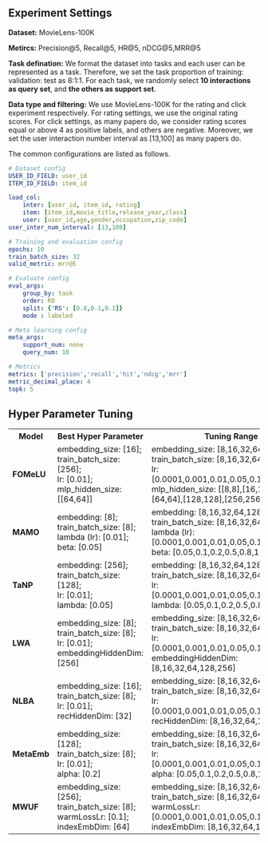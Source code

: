 ## Experiment Settings

**Dataset:** MovieLens-100K

**Metircs:** Precision@5, Recall@5, HR@5, nDCG@5,MRR@5

**Task defination:** We format the dataset into tasks and each user can be represented as a task. Therefore, we set the task proportion of training: validation: test as 8:1:1. For each task, we randomly select **10 interactions as query set**, and **the others as support set**.

**Data type and filtering:** We use MovieLens-100K for the rating and click experiment respectively. For rating settings, we use the original rating scores. For click settings, as many papers do, we consider rating scores equal or above 4 as positive labels, and others are negative. Moreover, we set the user interaction number interval as [13,100] as many papers do.

The common configurations are listed as follows.

```yaml
# Dataset config
USER_ID_FIELD: user_id
ITEM_ID_FIELD: item_id

load_col:
    inter: [user_id, item_id, rating]
    item: [item_id,movie_title,release_year,class]
    user: [user_id,age,gender,occupation,zip_code]
user_inter_num_interval: [13,100]

# Training and evaluation config
epochs: 10
train_batch_size: 32
valid_metric: mrr@5

# Evaluate config
eval_args:
    group_by: task
    order: RO
    split: {'RS': [0.8,0.1,0.1]}
    mode : labeled

# Meta learning config
meta_args:
    support_num: none
    query_num: 10

# Metrics
metrics: ['precision','recall','hit','ndcg','mrr']
metric_decimal_place: 4
topk: 5
```

## Hyper Parameter Tuning

<table>
  <tr>
  	<th>Model</th>
    <th>Best Hyper Parameter</th>
    <th>Tuning Range</th>
  </tr>
  <tr>
    <td><b>FOMeLU</b></td>
    <td>embedding_size: [16];<br>
      train_batch_size: [256];<br>
      lr: [0.01];<br>
      mlp_hidden_size: [[64,64]]</td>
    <td>embedding_size: [8,16,32,64,128,256];<br>
      train_batch_size: [8,16,32,64,128,256];<br>
      lr: [0.0001,0.001,0.01,0.05,0.1,0.2,0.5,1.0];<br>
      mlp_hidden_size: [[8,8],[16,16],[32,32],[64,64],[128,128],[256,256]]</td>
  </tr>
  <tr>
  	<td><b>MAMO</b></td>
    <td>embedding: [8];<br>
      train_batch_size: [8];<br>
      lambda (lr): [0.01];<br>
      beta: [0.05]</td>
    <td>embedding: [8,16,32,64,128,256];<br>
      train_batch_size: [8,16,32,64,128,256];<br>
      lambda (lr): [0.0001,0.001,0.01,0.05,0.1,0.2,0.5,1.0];<br>
      beta: [0.05,0.1,0.2,0.5,0.8,1.0]</td>
  </tr>
  <tr>
    <td><b>TaNP</b></td>
    <td>embedding: [256];<br>
      train_batch_size: [128];<br>
      lr: [0.01];<br>
      lambda: [0.05]</td>
    <td>embedding: [8,16,32,64,128,256];<br>
      train_batch_size: [8,16,32,64,128,256];<br>
      lr: [0.0001,0.001,0.01,0.05,0.1,0.2,0.5,1.0];<br>
      lambda: [0.05,0.1,0.2,0.5,0.8,1.0]</td>
  </tr>
  <tr>
    <td><b>LWA</b></td>
    <td>embedding_size: [8];<br>
      train_batch_size: [8];<br>
      lr: [0.01];<br>
      embeddingHiddenDim: [256]</td>
    <td>embedding_size: [8,16,32,64,128,256];<br>
      train_batch_size: [8,16,32,64,128,256];<br>
      lr: [0.0001,0.001,0.01,0.05,0.1,0.2,0.5,1.0];<br>
      embeddingHiddenDim: [8,16,32,64,128,256]</td>
  </tr>
  <tr>
    <td><b>NLBA</b></td>
    <td>embedding_size: [16];<br>
      train_batch_size: [8];<br>
      lr: [0.01];<br>
      recHiddenDim: [32]</td>
    <td>embedding_size: [8,16,32,64,128,256];<br>
      train_batch_size: [8,16,32,64,128,256];<br>
      lr: [0.0001,0.001,0.01,0.05,0.1,0.2,0.5,1.0];<br>
      recHiddenDim: [8,16,32,64,128,256]</td>
  </tr>
  <tr>
    <td><b>MetaEmb</b></td>
    <td>embedding_size: [128];<br>
      train_batch_size: [8];<br>
      lr: [0.01];<br>
      alpha: [0.2]</td>
    <td>embedding_size: [8,16,32,64,128,256];<br>
      train_batch_size: [8,16,32,64,128,256];<br>
      lr: [0.0001,0.001,0.01,0.05,0.1,0.2,0.5,1.0];<br>
      alpha: [0.05,0.1,0.2,0.5,0.8,1.0]</td>
  </tr>
  <tr>
    <td><b>MWUF</b></td>
    <td>embedding_size: [256];<br>
      train_batch_size: [8];<br>
      warmLossLr: [0.1];<br>
      indexEmbDim: [64]</td>
    <td>embedding_size: [8,16,32,64,128,256];<br>
      train_batch_size: [8,16,32,64,128,256];<br>
      warmLossLr: [0.0001,0.001,0.01,0.05,0.1,0.2,0.5,1.0];<br>
      indexEmbDim: [8,16,32,64,128,256]</td>
  </tr>
</table>

